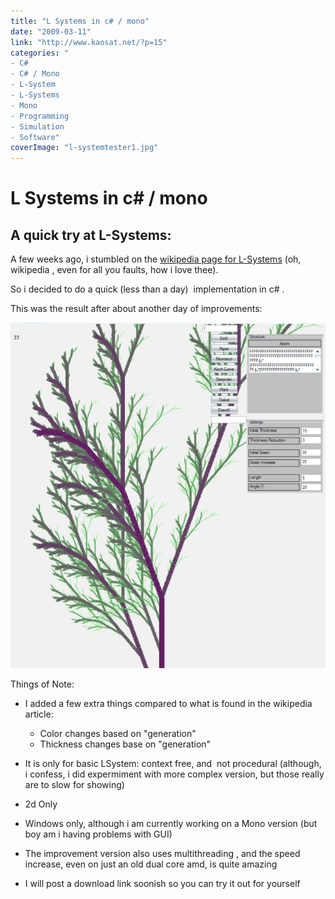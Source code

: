 ```yaml
---
title: "L Systems in c# / mono"
date: "2009-03-11"
link: "http://www.kaosat.net/?p=15"
categories: "
- C#
- C# / Mono
- L-System
- L-Systems
- Mono
- Programming
- Simulation
- Software"
coverImage: "l-systemtester1.jpg"
---
```




# L Systems in c# / mono 

## A quick try at L-Systems:

A few weeks ago, i stumbled on the [wikipedia page for L-Systems](http://en.wikipedia.org/wiki/L-system) (oh, wikipedia , even for all you faults, how i love thee).

So i decided to do a quick (less than a day)  implementation in c# .

This was the result after about another day of improvements:

[![l-systemtester](./assets/l-systemtester1.jpg "l-systemtester")](./assets/l-systemtester1.jpg)

Things of Note:

- I added a few extra things compared to what is found in the wikipedia article:
    - Color changes based on "generation"
    - Thickness changes base on "generation"

- It is only for basic LSystem: context free, and  not procedural (although, i confess, i did expermiment with more complex version, but those really are to slow for showing)
- 2d Only
- Windows only, although i am currently working on a Mono version (but boy am i having problems with GUI)
- The improvement version also uses multithreading , and the speed increase, even on just an old dual core amd, is quite amazing
- I will post a download link soonish so you can try it out for yourself
